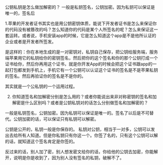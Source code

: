 公钥私钥是怎么做加解密的？
一般是私钥签名，公钥加密。因为私钥可以保证是唯一的，签名后


1.苹果的开发者证书其实也是用公钥密钥体质，能说下开发者证书是怎么来保证你的代码没有被篡改的吗？怎么知道你的代码是某个人所签名的呢？怎么来保证这一套运转。或者说，手机安装app的时候，它是怎么知道这个app是不是他所认证的企业或者是开发者所签发。

是这样的：你在本地生成的是一对密钥对，私钥自己保存，把公钥给服务端，服务端苹果用它的私钥给你的密钥签名，然后把你的这个签名和你的那个公钥打成一个证书给你，然后你再用这个证书，就是你开发App的时候会把这个证书跟app的一起打包都发到手机上，手机它有一个公钥可以认证这个证书的签名是不是苹果私钥的签名。然后再验证你的签名是不是你的。

其实就是一个公私钥的一个运用过程。

2. 你知道签名和加解密分别是怎么用的？或者你能说出来非对称密钥的签名和加解密是什么区别吗？或者是公钥私钥对的话怎么分别做签名和加解密的？

一般是私钥签名，公钥加密。因为私钥可以保证是唯一的。签名了以后是不可替代。公钥加密的话，可以保证只有私钥可以解密。

公钥是公开的，私钥一般是你保存的。 私钥对公钥，相当于一对多，公钥可以发出去给所有人知道。但是你私钥只有你这一个。你签了名的，只有这个公钥可以解的话，就知道这个签名肯定是你签的。

反过来的话，别人加了密，别人想发密文给你的话，你给他的公钥去加密，你能解开，说明是你是收到了，因为别人没有签名的私钥，破解不了。